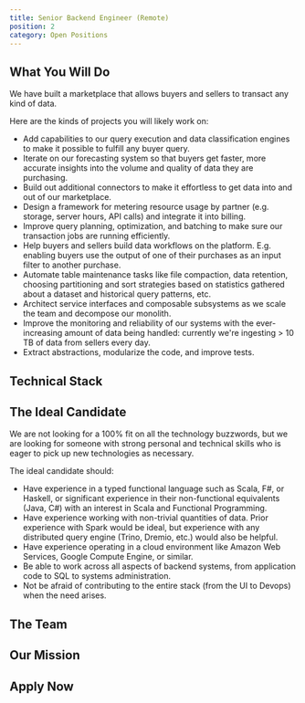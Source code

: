 ```yaml
---
title: Senior Backend Engineer (Remote)
position: 2
category: Open Positions
---
```


## What You Will Do

We have built a marketplace that allows buyers and sellers to transact any kind of data.

Here are the kinds of projects you will likely work on:

- Add capabilities to our query execution and data classification engines to make it possible to fulfill any buyer
  query.
- Iterate on our forecasting system so that buyers get faster, more accurate insights into the volume and quality of
  data they are purchasing.
- Build out additional connectors to make it effortless to get data into and out of our marketplace.
- Design a framework for metering resource usage by partner (e.g. storage, server hours, API calls) and integrate it
  into billing.
- Improve query planning, optimization, and batching to make sure our transaction jobs are running efficiently.
- Help buyers and sellers build data workflows on the platform. E.g. enabling buyers use the output of one of their
  purchases as an input filter to another purchase.
- Automate table maintenance tasks like file compaction, data retention, choosing partitioning and sort strategies based
  on statistics gathered about a dataset and historical query patterns, etc.
- Architect service interfaces and composable subsystems as we scale the team and decompose our monolith.
- Improve the monitoring and reliability of our systems with the ever-increasing amount of data being handled: currently
  we're ingesting > 10 TB of data from sellers every day.
- Extract abstractions, modularize the code, and improve tests.

## Technical Stack

<common-section section-name="technical-stack"></common-section>

## The Ideal Candidate

We are not looking for a 100% fit on all the technology buzzwords, but we are looking for someone with strong personal
and technical skills who is eager to pick up new technologies as necessary.

The ideal candidate should:

- Have experience in a typed functional language such as Scala, F#, or Haskell, or significant experience in their
  non-functional equivalents (Java, C#) with an interest in Scala and Functional Programming.
- Have experience working with non-trivial quantities of data. Prior experience with Spark would be ideal, but
  experience with any distributed query engine (Trino, Dremio, etc.) would also be helpful.
- Have experience operating in a cloud environment like Amazon Web Services, Google Compute Engine, or similar.
- Be able to work across all aspects of backend systems, from application code to SQL to systems administration.
- Not be afraid of contributing to the entire stack (from the UI to Devops) when the need arises.
  <common-section section-name="common-requirements"></common-section>

## The Team

<common-section section-name="team"></common-section>

## Our Mission

<common-section section-name="mission"></common-section>

## Apply Now

<common-section section-name="apply-now"></common-section>
